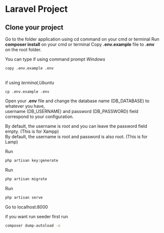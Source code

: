 # Laravel Project

## Clone your project

Go to the folder application using cd command on your cmd or terminal
Run **composer install** on your cmd or terminal
Copy **.env.example** file to **.env** on the root folder. 

You can type if using command prompt *Windows* 
```console
copy .env.example .env
```
<br/> if using *terminal,Ubuntu*
```console
cp .env.example .env
```
Open your **.env** file and change the database name (DB_DATABASE) to whatever you have, <br/>
username (DB_USERNAME) and password (DB_PASSWORD) field correspond to your configuration.

By default, the username is root and you can leave the password field empty. (This is for Xampp) <br/>
By default, the username is root and password is also root. (This is for Lamp) 

Run
```bash
php artisan key:generate
```
Run 
```bash
php artisan migrate
```
Run 
```bash
php artisan serve
```
Go to localhost:8000 

if you want run seeder first run 
```bash
composer dump-autoload -o
```
